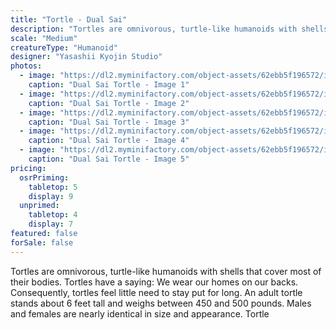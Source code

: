 ```yaml
---
title: "Tortle - Dual Sai"
description: "Tortles are omnivorous, turtle-like humanoids with shells that cover most of their bodies. Tortles have a saying: We wear our homes on our backs. Consequently, tortles feel little need to stay put for long. An adult tortle stands about 6 feet tall and weighs between 450 and 500 pounds. Males and females are nearly identical in size and appearance. Tortle"
scale: "Medium"
creatureType: "Humanoid"
designer: "Yasashii Kyojin Studio"
photos:
  - image: "https://dl2.myminifactory.com/object-assets/62ebb5f196572/images/720X720-tortle-04-ps.jpg"
    caption: "Dual Sai Tortle - Image 1"
  - image: "https://dl2.myminifactory.com/object-assets/62ebb5f196572/images/720X720-tortle-04c.jpg"
    caption: "Dual Sai Tortle - Image 2"
  - image: "https://dl2.myminifactory.com/object-assets/62ebb5f196572/images/720X720-tortle-04b.jpg"
    caption: "Dual Sai Tortle - Image 3"
  - image: "https://dl2.myminifactory.com/object-assets/62ebb5f196572/images/720X720-tortles-raph-2.jpg"
    caption: "Dual Sai Tortle - Image 4"
  - image: "https://dl2.myminifactory.com/object-assets/62ebb5f196572/images/720X720-tortles-raph-3.jpg"
    caption: "Dual Sai Tortle - Image 5"
pricing:
  osrPriming:
    tabletop: 5
    display: 9
  unprimed:
    tabletop: 4
    display: 7
featured: false
forSale: false
---
```


Tortles are omnivorous, turtle-like humanoids with shells that cover most of their bodies. Tortles have a saying: We wear our homes on our backs. Consequently, tortles feel little need to stay put for long. An adult tortle stands about 6 feet tall and weighs between 450 and 500 pounds. Males and females are nearly identical in size and appearance. Tortle